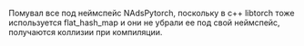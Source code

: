 Помувал все под неймспейс NAdsPytorch, поскольку в c++ libtorch тоже используется flat_hash_map
и они не убрали ее под свой неймспейс, получаются коллизии при компиляции.
